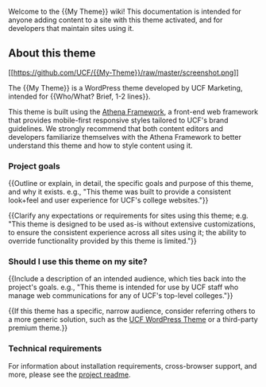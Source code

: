 Welcome to the {{My Theme}} wiki! This documentation is intended for anyone adding content to a site with this theme activated, and for developers that maintain sites using it.

## About this theme

[[https://github.com/UCF/{{My-Theme}}/raw/master/screenshot.png]]

The {{My Theme}} is a WordPress theme developed by UCF Marketing, intended for {{Who/What? Brief, 1-2 lines}}.

This theme is built using the [Athena Framework](https://ucf.github.io/Athena-Framework/), a front-end web framework that provides mobile-first responsive styles tailored to UCF's brand guidelines.  We strongly recommend that both content editors and developers familiarize themselves with the Athena Framework to better understand this theme and how to style content using it.

### Project goals
{{Outline or explain, in detail, the specific goals and purpose of this theme, and why it exists.  e.g., "This theme was built to provide a consistent look+feel and user experience for UCF's college websites."}}

{{Clarify any expectations or requirements for sites using this theme; e.g. "This theme is designed to be used as-is without extensive customizations, to ensure the consistent experience across all sites using it; the ability to override functionality provided by this theme is limited."}}

### Should I use this theme on my site?
{{Include a description of an intended audience, which ties back into the project's goals.  e.g., "This theme is intended for use by UCF staff who manage web communications for any of UCF's top-level colleges."}}

{{If this theme has a specific, narrow audience, consider referring others to a more generic solution, such as the [UCF WordPress Theme](https://github.com/UCF/UCF-WordPress-Theme/) or a third-party premium theme.}}

### Technical requirements
For information about installation requirements, cross-browser support, and more, please see the [project readme](https://github.com/UCF/{{My-Theme}}/blob/master/README.md).
